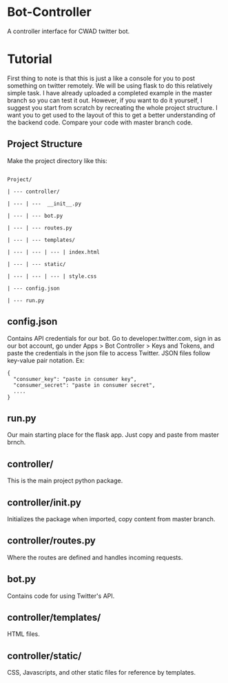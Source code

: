 # Bot-Controller
A controller interface for CWAD twitter bot.

# Tutorial

First thing to note is that this is just a like a console for you to post something on twitter remotely.
We will be using flask to do this relatively simple task. I have already uploaded a completed example in
the master branch so you can test it out. However, if you want to do it yourself, I suggest you start from
scratch by recreating the whole project structure. I want you to get used to the layout of this to get a 
better understanding of the backend code. Compare your code with master branch code.

## Project Structure

Make the project directory like this:

```

Project/

| --- controller/

| --- | ---  __init__.py 

| --- | --- bot.py

| --- | --- routes.py

| --- | --- templates/

| --- | --- | --- | index.html

| --- | --- static/

| --- | --- | --- | style.css

| --- config.json

| --- run.py

```

## config.json

Contains API credentials for our bot. Go to developer.twitter.com, sign in as our bot account, go under 
Apps > Bot Controller > Keys and Tokens, and paste the credentials in the json file to access Twitter.
JSON files follow key-value pair notation. 
Ex: 

```
{
  "consumer_key": "paste in consumer key",
  "consumer_secret": "paste in consumer secret",
  ....
}
```

## run.py 

Our main starting place for the flask app. Just copy and paste from master brnch.

## controller/

This is the main project python package.

## controller/__init__.py

Initializes the package when imported, copy content from master branch.

## controller/routes.py

Where the routes are defined and handles incoming requests.

## bot.py 

Contains code for using Twitter's API.

## controller/templates/

HTML files.

## controller/static/

CSS, Javascripts, and other static files for reference by templates.
